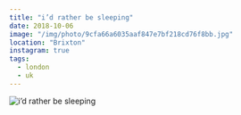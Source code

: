 ```yaml
---
title: "i’d rather be sleeping"
date: 2018-10-06
image: "/img/photo/9cfa66a6035aaf847e7bf218cd76f8bb.jpg"
location: "Brixton"
instagram: true
tags:
  - london
  - uk
---
```


![i’d rather be sleeping](/img/photo/9cfa66a6035aaf847e7bf218cd76f8bb.jpg)

